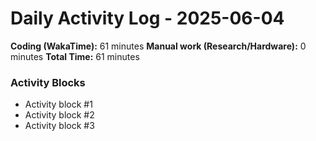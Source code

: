 # Daily Activity Log - 2025-06-04

**Coding (WakaTime):** 61 minutes
**Manual work (Research/Hardware):** 0 minutes
**Total Time:** 61 minutes

### Activity Blocks
- Activity block #1
- Activity block #2
- Activity block #3
